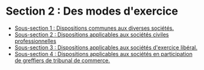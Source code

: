 # Section 2 : Des modes d'exercice

- [Sous-section 1 : Dispositions communes aux diverses sociétés.](sous-section-1)
- [Sous-section 2 : Dispositions applicables aux sociétés civiles professionnelles](sous-section-2)
- [Sous-section 3 : Dispositions applicables aux sociétés d'exercice libéral.](sous-section-3)
- [Sous-section 4 : Dispositions applicables aux sociétés en participation de greffiers de tribunal de commerce.](sous-section-4)
